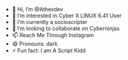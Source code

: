 - 👋 Hi, I’m @Athexdev
- 👀 I’m interested in Cyber X LINUX 6.41 User
- 🌱 I’m currently a socioscripter
- 💞️ I’m looking to collaborate on Cyberninjas
- 📫 Reach Me Through Instagram 
- 😄 Pronouns: dark
- ⚡ Fun fact: I am A Script Kidd

<!---
Athexdev/Athexdev is a ✨ special ✨ repository because its `README.md` (this file) appears on your GitHub profile.
You can click the Preview link to take a look at your changes.
--->
